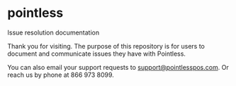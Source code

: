 # pointless
Issue resolution documentation

Thank you for visiting. The purpose of this repository is for users to document and communicate issues they have with Pointless. 

You can also email your support requests to support@pointlesspos.com. Or reach us by phone at 866 973 8099.

